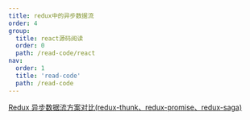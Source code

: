 ```yaml
---
title: redux中的异步数据流
order: 4
group:
  title: react源码阅读
  order: 0
  path: /read-code/react
nav:
  order: 1
  title: 'read-code'
  path: /read-code
---
```


[Redux 异步数据流方案对比(redux-thunk、redux-promise、redux-saga)](https://juejin.cn/post/7105302789600854029?searchId=2023112319545616C9E652398FCE14CE3F)
